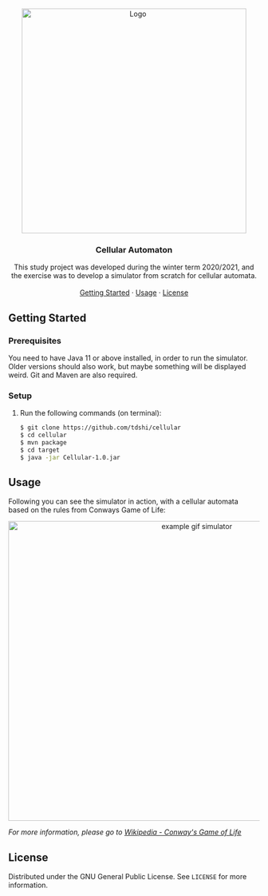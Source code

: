 <!-- PROJECT LOGO -->
<br />
<p align="center">
  <a href="https://github.com/tdshi/cellular">
    <img src="https://github.com/tdshi/cellular/blob/main/src/main/resources/img/logo/logo.gif" alt="Logo" width="450" height="450">
  </a>

<h3 align="center">Cellular Automaton</h3>

  <p align="center">
        This study project was developed during the winter term 2020/2021, and the exercise was to develop a simulator from scratch for cellular automata.
    <br />
    <br />
    <a href="#getting-started">Getting Started</a>
    ·
    <a href="#usage">Usage</a>
    ·
    <a href="#license">License</a>
  </p>

<!-- GETTING STARTED -->

## Getting Started

### Prerequisites

You need to have Java 11 or above installed, in order to run the simulator. Older versions should also work, but maybe something will be displayed weird.
Git and Maven are also required.


### Setup

1. Run the following commands (on terminal):
   ```sh
   $ git clone https://github.com/tdshi/cellular
   $ cd cellular
   $ mvn package
   $ cd target
   $ java -jar Cellular-1.0.jar

<!-- USAGE EXAMPLES -->

## Usage

Following you can see the simulator in action, with a cellular automata based on the rules from Conways Game of Life:
<p align="center">
  <a href="https://github.com/tdshi/cellular">
<img align="center" src="simulator-example.gif" alt="example gif simulator" width="740" height="600">
  </a>

_For more information, please go
to [Wikipedia - Conway's Game of Life](https://en.wikipedia.org/wiki/Conway%27s_Game_of_Life)_

<!-- LICENSE -->

## License

Distributed under the GNU General Public License. See `LICENSE` for more information.
